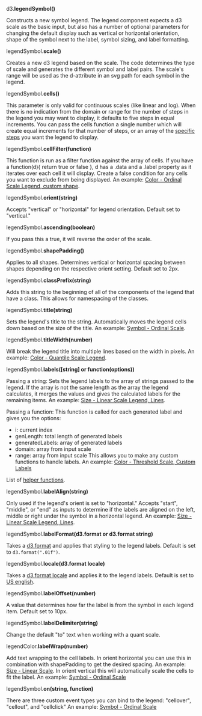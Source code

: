 d3.**legendSymbol()**

Constructs a new symbol legend. The legend component expects a d3 scale as the basic input, but also has a number of optional parameters for changing the default display such as vertical or horizontal orientation, shape of the symbol next to the label, symbol sizing, and label formatting.

legendSymbol.**scale()**

Creates a new d3 legend based on the scale. The code determines the type of scale and generates the different symbol and label pairs. The scale's range will be used as the d-attribute in an svg path for each symbol in the legend.

legendSymbol.**cells()**

This parameter is only valid for continuous scales (like linear and log). When there is no indication from the domain or range for the number of steps in the legend you may want to display, it defaults to five steps in equal increments. You can pass the cells function a single number which will create equal increments for that number of steps, or an array of the [specific steps](#color-linear-custom) you want the legend to display.

legendSymbol.**cellFilter(function)**

This function is run as a filter function against the array of cells. If you have a function(d){ return true or false }, d has a .data and a .label property as it iterates over each cell it will display. Create a false condition for any cells you want to exclude from being displayed. An example: [Color - Ordinal Scale Legend, custom shape](#color-ordinal).

legendSymbol.**orient(string)**

Accepts "vertical" or "horizontal" for legend orientation. Default set to "vertical."

legendSymbol.**ascending(boolean)**

If you pass this a true, it will reverse the order of the scale.

legendSymbol.**shapePadding()**

Applies to all shapes. Determines vertical or horizontal spacing between shapes depending on the respective orient setting. Default set to 2px.

legendSymbol.**classPrefix(string)**

Adds this string to the beginning of all of the components of the legend that have a class. This allows for namespacing of the classes.

legendSymbol.**title(string)**

Sets the legend's title to the string. Automatically moves the legend cells down based on the size of the title. An example: [Symbol - Ordinal Scale](#symbol-ordinal).

legendSymbol.**titleWidth(number)**

Will break the legend title into multiple lines based on the width in pixels. An example: [Color - Quantile Scale Legend](#color-quant).

legendSymbol.**labels([string] or function(options))**

Passing a string:
Sets the legend labels to the array of strings passed to the legend. If the array is not the same length as the array the legend calculates, it merges the values and gives the calculated labels for the remaining items. An example: [Size - Linear Scale Legend, Lines](#size-line).

Passing a function:
This function is called for each generated label and gives you the options:
- i: current index
- genLength: total length of generated labels
- generatedLabels: array of generated labels
- domain: array from input scale
- range: array from input scale
This allows you to make any custom functions to handle labels. An example: [Color - Threshold Scale, Custom Labels](#color-threshold)

List of [helper functions](#helpers).

legendSymbol.**labelAlign(string)**

Only used if the legend's orient is set to "horizontal." Accepts "start", "middle", or "end" as inputs to determine if the labels are aligned on the left, middle or right under the symbol in a horizontal legend. An example: [Size - Linear Scale Legend, Lines](#size-line).

legendSymbol.**labelFormat(d3.format or d3.format string)**

Takes a [d3.format](https://github.com/mbostock/d3/wiki/Formatting) and applies that styling to the legend labels. Default is set to `d3.format(".01f")`.

legendSymbol.**locale(d3.format locale)**

Takes a [d3.format locale](https://github.com/d3/d3-format/tree/master/locale) and applies it to the legend labels. Default is set to [US english](https://github.com/d3/d3-format/blob/master/locale/en-US.json).

legendSymbol.**labelOffset(number)**

A value that determines how far the label is from the symbol in each legend item. Default set to 10px.

legendSymbol.**labelDelimiter(string)**

Change the default "to" text when working with a quant scale.

legendColor.**labelWrap(number)**

Add text wrapping to the cell labels. In orient horizontal you can use this in combination with shapePadding to get the desired spacing. An example: [Size - Linear Scale](#size-line). In orient vertical this will automatically scale the cells to fit the label. An example: [Symbol - Ordinal Scale](#symbol-ordinal) 

legendSymbol.**on(string, function)**

There are three custom event types you can bind to the legend: "cellover", "cellout", and "cellclick" An example: [Symbol - Ordinal Scale](#symbol-ordinal)
